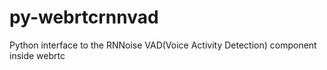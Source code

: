 # py-webrtcrnnvad
Python interface to the RNNoise VAD(Voice Activity Detection) component inside webrtc
